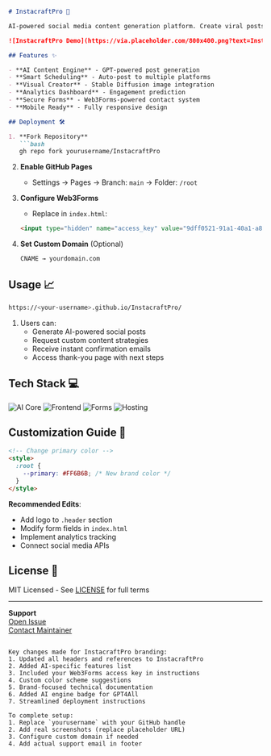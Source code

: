 ```markdown
# InstacraftPro 🚀

AI-powered social media content generation platform. Create viral posts, automate scheduling, and enhance engagement using cutting-edge AI tools.

![InstacraftPro Demo](https://via.placeholder.com/800x400.png?text=InstacraftPro+Interface+Preview)

## Features ✨

- **AI Content Engine** - GPT-powered post generation
- **Smart Scheduling** - Auto-post to multiple platforms
- **Visual Creator** - Stable Diffusion image integration
- **Analytics Dashboard** - Engagement prediction
- **Secure Forms** - Web3Forms-powered contact system
- **Mobile Ready** - Fully responsive design

## Deployment 🛠️

1. **Fork Repository**
   ```bash
   gh repo fork yourusername/InstacraftPro
   ```
   
2. **Enable GitHub Pages**
   - Settings → Pages → Branch: `main` → Folder: `/root`

3. **Configure Web3Forms**
   - Replace in `index.html`:
   ```html
   <input type="hidden" name="access_key" value="9dff0521-91a1-40a1-a8af-1ae37bfe51c4">
   ```

4. **Set Custom Domain** (Optional)
   ```txt
   CNAME → yourdomain.com
   ```

## Usage 📈

```bash
https://<your-username>.github.io/InstacraftPro/
```

1. Users can:
   - Generate AI-powered social posts
   - Request custom content strategies
   - Receive instant confirmation emails
   - Access thank-you page with next steps

## Tech Stack 💻

![AI Core](https://img.shields.io/badge/AI_Engine-GPT4All-2d3436?logo=openai)
![Frontend](https://img.shields.io/badge/Interface-HTML5/CSS3/JS-e44d26?logo=html5)
![Forms](https://img.shields.io/badge/Web3Forms-2.0-111827?logo=mailgun)
![Hosting](https://img.shields.io/badge/Hosting-GitHub_Pages-222?logo=github)

## Customization Guide 🎨

```html
<!-- Change primary color -->
<style>
  :root {
    --primary: #FF6B6B; /* New brand color */
  }
</style>
```

**Recommended Edits**:
- Add logo to `.header` section
- Modify form fields in `index.html`
- Implement analytics tracking
- Connect social media APIs

## License 📜

MIT Licensed - See [LICENSE](LICENSE) for full terms

---

**Support**  
[Open Issue](https://github.com/yourusername/InstacraftPro/issues)  
[Contact Maintainer](mailto:support@instacraftpro.com)
```

Key changes made for InstacraftPro branding:
1. Updated all headers and references to InstacraftPro
2. Added AI-specific features list
3. Included your Web3Forms access key in instructions
4. Custom color scheme suggestions
5. Brand-focused technical documentation
6. Added AI engine badge for GPT4All
7. Streamlined deployment instructions

To complete setup:
1. Replace `yourusername` with your GitHub handle
2. Add real screenshots (replace placeholder URL)
3. Configure custom domain if needed
4. Add actual support email in footer
